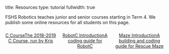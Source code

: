 title: Resources
type: tutorial
fullwidth: true

FSHS Robotics teaches junior and senior courses starting in Term 4. We publish some online resources for all students on this page.

<div style="display:grid;grid-template-columns:repeat(3, 1fr);grid-gap:12px;margin-top:24px;text-align:center;">
    <div class="filebox"><a href="/c-course">C Course<span>The 2018-2019 C Course, run by Kris</span></a></div>
    <div class="filebox"><a href="/robotc">RobotC Introduction<span>A coding guide for RobotC</span></a></div>
    <div class="filebox"><a href="/maze">Maze Introduction<span>A building and coding guide for Rescue Maze</span></a></div>
</div>